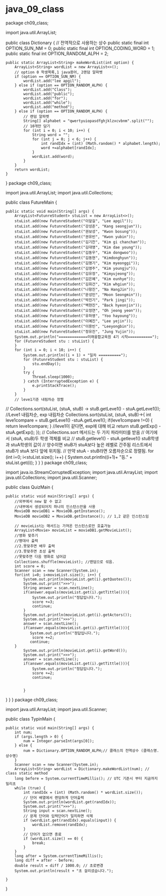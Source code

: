 # java_09_class
package ch09_class;

import java.util.ArrayList;

public class Dictionary {
	// 전역적으로 사용하는 상수
	public static final int OPTION_SUN_NM = 0;
	public static final int OPTION_CODING_WORD = 1;
	public static final int OPTION_RANDOM_ALPH = 2;

	public static ArrayList<String> makeWordList(int option) {
		ArrayList<String> wordList = new ArrayList<>();
		// option 0 학생목록,1 java용어, 2랜덤 알파벳
		if (option == OPTION_SUN_NM) {
			wordList.add("lee apgil");
		} else if (option == OPTION_RANDOM_ALPH) {
			wordList.add("Class");
			wordList.add("public");
			wordList.add("for");
			wordList.add("while");
			wordList.add("method");
		} else if (option == OPTION_RANDOM_ALPH) {
			// 랜덤 알파벳
			String[] alphabet = "qwertyuiopasdfghjklzxcvbnm".split("");
			// 10개만 담기
			for (int i = 0; i < 10; i++) {
				String word = "";
				for (int j = 0; j < 6; j++) {
					int randIdx = (int) (Math.random() * alphabet.length);
					word +=alphabet[randIdx];
				}
				wordList.add(word);
			}
		}
		return wordList;
	}

}
package ch09_class;

import java.util.ArrayList;
import java.util.Collections;

public class FutureMain {

	public static void main(String[] args) {
		ArrayList<FutunreStudent> stuList = new ArrayList<>();
		stuList.add(new FutunreStudent("이앞길", "Lee apgil"));
		stuList.add(new FutunreStudent("강성준", "Kang seongjun"));
		stuList.add(new FutunreStudent("권보성", "Kwon bosung"));
		stuList.add(new FutunreStudent("권유빈", "Kwon yubin"));
		stuList.add(new FutunreStudent("김기찬", "Kim gi chanchan"));
		stuList.add(new FutunreStudent("김대영", "Kim dae young"));
		stuList.add(new FutunreStudent("김동우", "Kim dongwoo"));
		stuList.add(new FutunreStudent("김동현", "Kimdonghyun"));
		stuList.add(new FutunreStudent("김명기", "Kim myeonggi"));
		stuList.add(new FutunreStudent("김영주", "Kim youngju"));
		stuList.add(new FutunreStudent("김유정", "Kimyujeong"));
		stuList.add(new FutunreStudent("김은혜", "Kim eunhye"));
		stuList.add(new FutunreStudent("김휘건", "Kim whgiun"));
		stuList.add(new FutunreStudent("나항진", "Na HangJin"));
		stuList.add(new FutunreStudent("문성민", "Moon Seongmin"));
		stuList.add(new FutunreStudent("박진기", "Park jingi"));
		stuList.add(new FutunreStudent("백현진", "Back hyeonjin"));
		stuList.add(new FutunreStudent("오정연", "Oh jeong yeon"));
		stuList.add(new FutunreStudent("유하영", "Yoo hayoung"));
		stuList.add(new FutunreStudent("이예진", "Lee yejin"));
		stuList.add(new FutunreStudent("이용빈", "Leeyongbin"));
		stuList.add(new FutunreStudent("정유진", "Jung Yujin"));
		System.out.println("=============미래융합교육원 4기 시작===========");
		for (FutunreStudent stu : stuList) {
		}
		for (int i = 0; i < 10; i++) {
			System.out.println((i + 1) + "일차 ==========");
			for (FutunreStudent stu : stuList) {
				stu.endDay();
			}
			try {
				Thread.sleep(1000);
			} catch (InterruptedException e) {
				e.printStackTrace();
			}
		}
		// leve1기준 내림차순 정렬
//		Collections.sort(stuList, (stuA, stuB) -> stuB.getLeve1() - stuA.getLeve1());
		//Leve1 내림차순, exp 내림차순
		Collections.sort(stuList, (stuA, stuB)->{
			int leve1compare = stuB.getLeve1() -stuA.getLeve1();
			if(leve1compare !=0) {
				return leve1compare;
			}
			//leve1이 같다면, exp에 대해 비교
			return stuB.getExp() - stuA.getExp();
		});
		// Collections.sort 메서드는 두 가지 파라미터를 받음
		// 여기에서 (stuA, stuB)두 학생 객체를 비교
		// stuB.getleve1() - stuA.getleve1() stuB학생과 stuA학생의 값이
		// 양수이면 stuB가 stuA보다 높은 레벨로 간주됨 리스트에서 stuB가 stuA 보다 앞에 위치됨.
		// 만약 stuA - stuB라면 오름차순으로 정렬됨.
		for (int i=0; i<stuList.size(); i++) {
			System.out.println((i+1)+ "등." + stuList.get(i));
		}
	}
}
package ch09_class;

import java.io.StreamCorruptedException;
import java.util.ArrayList;
import java.util.Collections;
import java.util.Scanner;

public class QuizMain {

	public static void main(String[] args) {
		//외부에서 new 할 수 없고
		//내부에서 생성되어지 하나의 인스턴스만을 사용
		MovieDB movieDB1 = MovieDB.getInstance();
		MovieDB movieDB2 = MovieDB.getInstance(); // 1,2 같은 인스턴스임
		
		// movieList는 매서드는 가져온 인스턴스로만 호출가능
		ArrayList<Movie> movieList = movieDB1.getMovieList();
		//영화 맞추기
		//명대사 출력
		//2.못맞추면 배우 출력
		//3.못맞추면 초성 출력
		//못맞추면 다음 영화로 넘어감
		Collections.shuffle(movieList); //랜덤으로 섞음.
		int score = 0;
		Scanner scan = new Scanner(System.in);
		for(int i=0; i<movieList.size(); i++) {
			System.out.println(movieList.get(i).getQuotes());
			System.out.print(">>>");
			String answer = scan.nextLine();
			if(answer.equals(movieList.get(i).getTittle())){
				System.out.println("정답입니다.");
			    score +=3;
			    continue;
			}
			System.out.println(movieList.get(i).getActors());
			System.out.print(">>>");
			answer = scan.nextLine();
			if(answer.equals(movieList.get(i).getTittle())){
		       System.out.println("정답입니다.");
		        score +=2;
	           continue;
		}
			System.out.println(movieList.get(i).getWord());
			System.out.print(">>>");
			answer = scan.nextLine();
			if(answer.equals(movieList.get(i).getTittle())){
				System.out.println("정답입니다.");
				score +=2;
				continue;
			
			
			}
		
}
}
}
package ch09_class;

import java.util.ArrayList;
import java.util.Scanner;

public class TypinMain {

	public static void main(String[] args) {
		int num;
		if (args.length > 0) {
			num = Integer.parseInt(args[0]);
		} else {
			num = Dictionary.OPTION_RANDOM_ALPH;// 클래스의 전역상수 (클래스명.상수명)
		}
		Scanner scan = new Scanner(System.in);
		ArrayList<String> wordList = Dictionary.makeWordList(num); // class static method
		long before = System.currentTimeMillis(); // UTC 기준시 부터 지금까지 밀리초
		while (true) {
			int randIdx = (int) (Math.random() * wordList.size());
			// 단어 배열에서 랜덤하게 단어출력
			System.out.println(wordList.get(randIdx));
			System.out.print(">>>");
			String input = scan.nextLine();
			// 문제 단어와 입력단어가 일치하면 삭제
			if (wordList.get(randIdx).equals(input)) {
				wordList.remove(randIdx);
			}
			// 단어가 없으면 종료
			if (wordList.size() == 0) {
				break;
			}
		}
		long after = System.currentTimeMillis();
		long diff = after - before;
		double result = diff / 1000.0; // 초로변경
		System.out.println(result + "초 걸리셨습니다.");

	}

}
